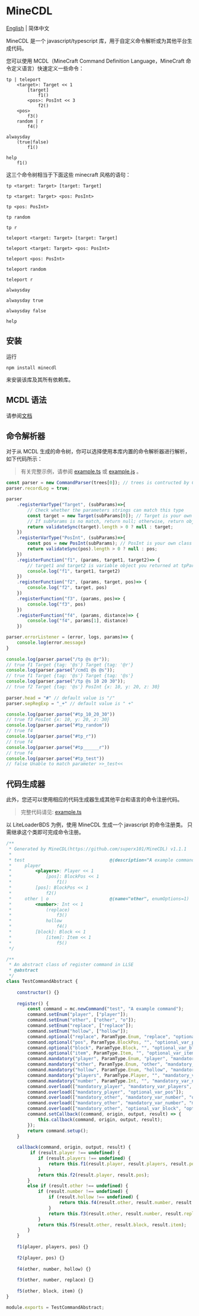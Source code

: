 # MineCDL

[English](./README.md) | 简体中文

MineCDL 是一个 javascript/typescript 库，用于自定义命令解析或为其他平台生成代码。

您可以使用 MCDL（MineCraft Command Definition Language，MineCraft 命令定义语言）快速定义一些命令：

```mcdl
tp | teleport
    <target>: Target << 1
        [target]
            f1()
        <pos>: PosInt << 3
            f2()
    <pos>
        f3()
    random | r
        f4()

alwaysday
    (true|false)
        f1()

help
    f1()
```

这三个命令树相当于下面这些 minecraft 风格的语句：

`tp <target: Target> [target: Target]`

`tp <target: Target> <pos: PosInt>`

`tp <pos: PosInt>`

`tp random`

`tp r`

`teleport <target: Target> [target: Target]`

`teleport <target: Target> <pos: PosInt>`

`teleport <pos: PosInt>`

`teleport random`

`teleport r`

`alwaysday`

`alwaysday true`

`alwaysday false`

`help`

## 安装

运行

```shell
npm install minecdl
```

来安装该库及其所有依赖库。

## MCDL 语法
请参阅[文档](https://superx101.github.io/MineCDL/)

## 命令解析器

对于从 MCDL 生成的命令树，你可以选择使用本库内置的命令解析器进行解析，如下代码所示：

> 有关完整示例，请参阅 [example.ts](https://github.com/superx101/MineCDL/blob/main/example/parser/example.ts) 或 [example.js](https://github.com/superx101/MineCDL/blob/main/example/parser/example.js) 。

```typescript
const parser = new CommandParser(trees[0]); // trees is contructed by CommandTreeBuilder
parser.recordLog = true;

parser
    .registerVarType("Target", (subParams)=>{
        // Check whether the parameters strings can match this type
        const target = new Target(subParams[0]); // Target is your own class you defined
        // If subParams is no match, return null; otherwise, return object
        return validateSync(target).length > 0 ? null : target;
    })
    .registerVarType("PosInt", (subParams)=>{
        const pos = new PosInt(subParams); // PosInt is your own class you defined
        return validateSync(pos).length > 0 ? null : pos;
    })
    .registerFunction("f1", (params, target1, target2)=> {
        // target1 and target2 is variable object you returned at tpParser.registerVarType
        console.log("f1", target1, target2)
    })
    .registerFunction("f2", (params, target, pos)=> {
        console.log("f2", target, pos)
    })
    .registerFunction("f3", (params, pos)=> {
        console.log("f3", pos)
    })
    .registerFunction("f4", (params, distance)=> {
        console.log("f4", params[1], distance)
    })

parser.errorListener = (error, logs, params)=> {
    console.log(error.message)
}
    
console.log(parser.parse("/tp @s @r"));         
// true f1 Target {tag: '@s'} Target {tag: '@r'}
console.log(parser.parse("/cmd1 @s @s"));       
// true f1 Target {tag: '@s'} Target {tag: '@s'}
console.log(parser.parse("/tp @s 10 20 30"));   
// true f2 Target {tag: '@s'} PosInt {x: 10, y: 20, z: 30}
    
parser.head = "#" // default value is "/"
parser.sepRegExp = "_+" // default value is " +"

console.log(parser.parse("#tp_10_20_30"))       
// true f3 PosInt {x: 10, y: 20, z: 30}
console.log(parser.parse("#tp_random"))         
// true f4
console.log(parser.parse("#tp_r"))              
// true f4
console.log(parser.parse("#tp______r"))         
// true f4
console.log(parser.parse("#tp_test"))           
// false Unable to match parameter >>_test<<
```

## 代码生成器

此外，您还可以使用相应的代码生成器生成其他平台和语言的命令注册代码。

> 完整代码请见: [example.ts](https://github.com/superx101/MineCDL/blob/main/example/generator_llbds/example.ts)

以 LiteLoaderBDS 为例，使用 MineCDL 生成一个 javascript 的命令注册类。
只需继承这个类即可完成命令注册。

```js
/**
 * Generated by MineCDL(https://github.com/superx101/MineCDL) v1.1.1
 * 
 * test                                @(description="A example command")
 *     player
 *         <players>: Player << 1
 *             [pos]: BlockPos << 1
 *                 f1()
 *         [pos]: BlockPos << 1
 *             f2()
 *     other | o                       @(name="other", enumOptions=1)
 *         <number>: Int << 1
 *             (replace)
 *                 f3()
 *             hollow
 *                 f4()
 *         [block]: Block << 1
 *             [item]: Item << 1
 *                 f5()
 */

/**
 * An abstract class of register command in LLSE
 * @abstract
 */
class TestCommandAbstract {
    
    constructor() {}
    
    register() {
        const command = mc.newCommand("test", "A example command");
        command.setEnum("player", ["player"]);
        command.setEnum("other", ["other", "o"]);
        command.setEnum("replace", ["replace"]);
        command.setEnum("hollow", ["hollow"]);
        command.optional("replace", ParamType.Enum, "replace", "optional_replace");
        command.optional("pos", ParamType.BlockPos, "", "optional_var_pos");
        command.optional("block", ParamType.Block, "", "optional_var_block");
        command.optional("item", ParamType.Item, "", "optional_var_item");
        command.mandatory("player", ParamType.Enum, "player", "mandatory_player");
        command.mandatory("other", ParamType.Enum, "other", "mandatory_other_o", 1);
        command.mandatory("hollow", ParamType.Enum, "hollow", "mandatory_hollow");
        command.mandatory("players", ParamType.Player, "", "mandatory_var_players");
        command.mandatory("number", ParamType.Int, "", "mandatory_var_number");
        command.overload(["mandatory_player", "mandatory_var_players", "optional_var_pos"]);
        command.overload(["mandatory_player", "optional_var_pos"]);
        command.overload(["mandatory_other", "mandatory_var_number", "optional_replace"]);
        command.overload(["mandatory_other", "mandatory_var_number", "mandatory_hollow"]);
        command.overload(["mandatory_other", "optional_var_block", "optional_var_item"]);
        command.setCallback((command, origin, output, result) => {
            this.callback(command, origin, output, result);
        });
        return command.setup();
    }
    
    callback(command, origin, output, result) {
         if (result.player !== undefined) {
            if (result.players !== undefined) {
                return this.f1(result.player, result.players, result.pos);
            }
            return this.f2(result.player, result.pos);
        }
        else if (result.other !== undefined) {
            if (result.number !== undefined) {
                if (result.hollow !== undefined) {
                    return this.f4(result.other, result.number, result.hollow);
                }
                return this.f3(result.other, result.number, result.replace);
            }
            return this.f5(result.other, result.block, result.item);
        }
    }
    
    f1(player, players, pos) {}
    
    f2(player, pos) {}
    
    f4(other, number, hollow) {}
    
    f3(other, number, replace) {}
    
    f5(other, block, item) {}
}

module.exports = TestCommandAbstract;
```